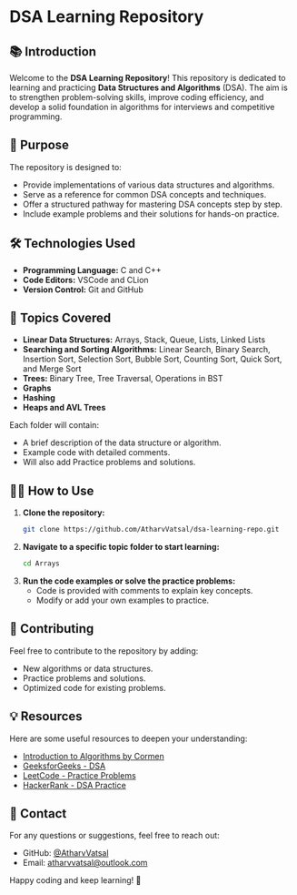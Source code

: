 # DSA Learning Repository

## 📚 Introduction
Welcome to the **DSA Learning Repository**! This repository is dedicated to learning and practicing **Data Structures and Algorithms** (DSA). The aim is to strengthen problem-solving skills, improve coding efficiency, and develop a solid foundation in algorithms for interviews and competitive programming.

## 🎯 Purpose
The repository is designed to:
- Provide implementations of various data structures and algorithms.
- Serve as a reference for common DSA concepts and techniques.
- Offer a structured pathway for mastering DSA concepts step by step.
- Include example problems and their solutions for hands-on practice.

## 🛠️ Technologies Used
- **Programming Language:** C and C++
- **Code Editors:** VSCode and CLion
- **Version Control:** Git and GitHub

## 📁 Topics Covered
- **Linear Data Structures:** Arrays, Stack, Queue, Lists, Linked Lists
- **Searching and Sorting Algorithms:** Linear Search, Binary Search, Insertion Sort, Selection Sort, Bubble Sort, Counting Sort, Quick Sort, and Merge Sort
- **Trees:** Binary Tree, Tree Traversal, Operations in BST
- **Graphs**
- **Hashing**
- **Heaps and AVL Trees**

Each folder will contain:
- A brief description of the data structure or algorithm.
- Example code with detailed comments.
- Will also add Practice problems and solutions.

## 🧑‍💻 How to Use
1. **Clone the repository:**
   ```bash
   git clone https://github.com/AtharvVatsal/dsa-learning-repo.git
   ```
2. **Navigate to a specific topic folder to start learning:**
   ```bash
   cd Arrays
   ```
3. **Run the code examples or solve the practice problems:**
   - Code is provided with comments to explain key concepts.
   - Modify or add your own examples to practice.

## 🤝 Contributing
Feel free to contribute to the repository by adding:
- New algorithms or data structures.
- Practice problems and solutions.
- Optimized code for existing problems.

## 💡 Resources
Here are some useful resources to deepen your understanding:
- [Introduction to Algorithms by Cormen](https://mitpress.mit.edu/9780262046305/introduction-to-algorithms/)
- [GeeksforGeeks - DSA](https://www.geeksforgeeks.org/data-structures/)
- [LeetCode - Practice Problems](https://leetcode.com/)
- [HackerRank - DSA Practice](https://www.hackerrank.com/domains/tutorials/10-days-of-javascript)

## 📧 Contact
For any questions or suggestions, feel free to reach out:
- GitHub: [@AtharvVatsal](https://github.com/AtharvVatsal)
- Email: [atharvvatsal@outlook.com](mailto:atharvvatsal@outlook.com)

Happy coding and keep learning! 🚀
